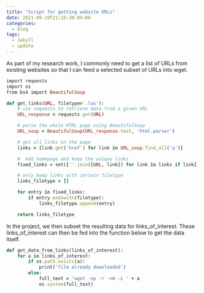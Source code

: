 ```yaml
---
title: "Script for getting website URLs"
date: 2021-09-19T21:15:30-04:00
categories:
  - blog
tags:
  - Jekyll
  - update
---
```


As part of my research work, I commonly need to get a list of URLs from existing websites so that I can feed a selected subset of URLs into wget. 

```ruby
import requests
import os
from bs4 import BeautifulSoup

def get_links(URL, filetype='.las'):
    # use requests to retrieve data from a given URL
    URL_response = requests.get(URL)

    # parse the whole HTML page using BeautifulSoup
    URL_soup = BeautifulSoup(URL_response.text, 'html.parser')

    # get all links on the page
    links = [link.get('href') for link in URL_soup.find_all('a')]

    #  Add homepage and keep the unique links
    fixed_links = set([''.join([URL, link]) for link in links if link])

    # only keep links with certain filetype
    links_filetype = []

    for entry in fixed_links:
        if entry.endswith(filetype):
            links_filetype.append(entry)

    return links_filetype
```

In the project, we then subset the resulting data for links_of_interest. These links_of_interest can then be fed into the function below to get the data itself.

```ruby
def get_data_from_links(links_of_interest):
    for a in links_of_interest:
        if os.path.exists(a):
            print('file already downloaded')
        else:
            full_text = 'wget -np -r -nH -L ' + a
            os.system(full_text)
```
